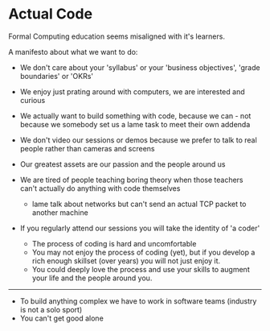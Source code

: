 Actual Code
===========

Formal Computing education seems misaligned with it's learners.

A manifesto about what we want to do:
* We don't care about your 'syllabus' or your 'business objectives', 'grade boundaries' or 'OKRs'
* We enjoy just prating around with computers, we are interested and curious
* We actually want to build something with code, because we can - not because we somebody set us a lame task to meet their own addenda
* We don't video our sessions or demos because we prefer to talk to real people rather than cameras and screens
* Our greatest assets are our passion and the people around us


* We are tired of people teaching boring theory when those teachers can't actually do anything with code themselves
    * lame talk about networks but can't send an actual TCP packet to another machine

* If you regularly attend our sessions you will take the identity of 'a coder'
    * The process of coding is hard and uncomfortable
    * You may not enjoy the process of coding (yet), but if you develop a rich enough skillset (over years) you will not just enjoy it. 
    * You could deeply love the process and use your skills to augment your life and the people around you.


---
* To build anything complex we have to work in software teams (industry is not a solo sport)
* You can't get good alone


